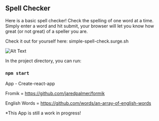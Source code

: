 

## Spell Checker

Here is a basic spell checker! Check the spelling of one word at a time. Simply enter a word and hit submit, your browser will let you know how great (or not great) of a speller you are. 

Check it out for yourself here: simple-spell-check.surge.sh

![Alt Text](https://media.giphy.com/media/4PZD5Q0C5r3zA42jRP/giphy.gif)



In the project directory, you can run:

### `npm start`

App - Create-react-app

Fromik = https://github.com/jaredpalmer/formik

English Words = https://github.com/words/an-array-of-english-words

*This App is still a work in progress! 


